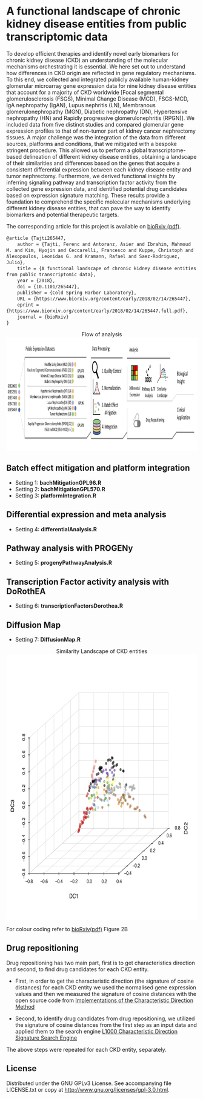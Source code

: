 


# A functional landscape of chronic kidney disease entities from public transcriptomic data


To develop efficient therapies and identify novel early biomarkers for chronic kidney disease (CKD) an understanding of the molecular mechanisms orchestrating it is essential. We here set out to understand how differences in CKD origin are reflected in gene regulatory mechanisms. To this end, we collected and integrated publicly available human-kidney glomerular microarray gene expression data for nine kidney disease entities that account for a majority of CKD worldwide [Focal segmental glomerulosclerosis (FSGS), Minimal Change Disease (MCD), FSGS-MCD, IgA nephropathy (IgAN), Lupus nephritis (LN), Membranous glomerulonephropathy (MGN), Diabetic nephropathy (DN), Hypertensive nephropathy (HN) and Rapidly progressive glomerulonephritis (RPGN)]. We included data from five distinct studies and compared glomerular gene expression profiles to that of non-tumor part of kidney cancer nephrectomy tissues. A major challenge was the integration of the data from different sources, platforms and conditions, that we mitigated with a bespoke stringent procedure. This allowed us to perform a global transcriptome-based delineation of different kidney disease entities, obtaining a landscape of their similarities and differences based on the genes that acquire a consistent differential expression between each kidney disease entity and tumor nephrectomy. Furthermore, we derived functional insights by inferring signaling pathway and transcription factor activity from the collected gene expression data, and identified potential drug candidates based on expression signature matching. These results provide a foundation to comprehend the specific molecular mechanisms underlying different kidney disease entities, that can pave the way to identify biomarkers and potential therapeutic targets.

The corresponding article for this project is available on [bioRxiv (pdf)](https://www.biorxiv.org/content/biorxiv/early/2018/02/14/265447.full.pdf).

```
@article {Tajti265447,
	author = {Tajti, Ferenc and Antoranz, Asier and Ibrahim, Mahmoud M. and Kim, Hyojin and Ceccarelli, Francesco and Kuppe, Christoph and Alexopoulos, Leonidas G. and Kramann, Rafael and Saez-Rodriguez, Julio},
	title = {A functional landscape of chronic kidney disease entities from public transcriptomic data},
	year = {2018},
	doi = {10.1101/265447},
	publisher = {Cold Spring Harbor Laboratory},
	URL = {https://www.biorxiv.org/content/early/2018/02/14/265447},
	eprint = {https://www.biorxiv.org/content/early/2018/02/14/265447.full.pdf},
	journal = {bioRxiv}
}
```

<p align="center">
    Flow of analysis 
    <img src="https://github.com/saezlab/CKD_Landscape/blob/master/Plot/Analysis_workflow.png" width="900" height="300">
</p>



## Batch effect mitigation and platform integration 

* Setting 1: **bachMitigationGPL96.R**
* Setting 2: **bachMitigationGPL570.R**
* Setting 3: **platformIntegration.R**

## Differential expression and meta analysis 

* Setting 4: **differentialAnalysis.R**

## Pathway analysis with PROGENy

* Setting 5: **progenyPathwayAnalysis.R**

## Transcription Factor activity analysis with DoRothEA

* Setting 6: **transcriptionFactorsDorothea.R**

## Diffusion Map 

* Setting 7: **DiffusionMap.R**

<p align="center">
    Similarity Landscape of CKD entities 
    <img src="https://github.com/saezlab/CKD_Landscape/blob/master/Plot/diffusion_gex_glom.png" width="700" height="700">
</p>


For colour coding refer to [bioRxiv(pdf)](https://www.biorxiv.org/content/biorxiv/early/2018/02/14/265447.full.pdf) Figure 2B

## Drug repositioning


Drug repositioning has two main part, first is to get characteristics direction and second, to find drug candidates for each CKD entity. 

* First, in order to get the characteristic direction (the signature of cosine distances) for each CKD entity 
we used the normalised gene expression values and then we measured the signature of cosine distances 
with the open source code from [Implementations of the Characteristic Direction Method](http://maayanlab.net/CD/)

* Second, to identify drug candidates from drug repositioning,
we utilized the signature of cosine distances from the first step as an input data and 
applied them to the search engine [L1000 Characteristic Direction Signature Search Engine](http://amp.pharm.mssm.edu/L1000CDS2/#/index)

The above steps were repeated for each CKD entity, separately. 


## License

Distributed under the GNU GPLv3 License. See accompanying file LICENSE.txt or copy at http://www.gnu.org/licenses/gpl-3.0.html.









